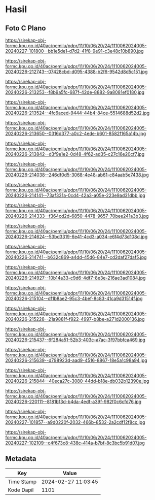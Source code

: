 # Hasil

## Foto C Plano

https://sirekap-obj-formc.kpu.go.id/40ac/pemilu/pdpr/11/10/06/20/24/1110062024005-20240227-101800--bb1e5de1-d7d2-41f8-9e91-c3e48c10b890.jpg

https://sirekap-obj-formc.kpu.go.id/40ac/pemilu/pdpr/11/10/06/20/24/1110062024005-20240226-212743--07428cbd-d095-4388-b2f6-9542d8d5c151.jpg

https://sirekap-obj-formc.kpu.go.id/40ac/pemilu/pdpr/11/10/06/20/24/1110062024005-20240226-213253--f8b9a5fc-687f-42de-8882-9a8081ef0180.jpg

https://sirekap-obj-formc.kpu.go.id/40ac/pemilu/pdpr/11/10/06/20/24/1110062024005-20240226-213524--4fc6aced-9444-44b4-84ce-5514688d52d2.jpg

https://sirekap-obj-formc.kpu.go.id/40ac/pemilu/pdpr/11/10/06/20/24/1110062024005-20240226-213650--0316d377-a0c2-4ede-b601-8582f165a14b.jpg

https://sirekap-obj-formc.kpu.go.id/40ac/pemilu/pdpr/11/10/06/20/24/1110062024005-20240226-213842--d3f9e1e2-0d48-4f62-ad35-c27c16e20cf7.jpg

https://sirekap-obj-formc.kpu.go.id/40ac/pemilu/pdpr/11/10/06/20/24/1110062024005-20240226-214038--246df0d5-3068-4e48-ab61-c84aab5e7438.jpg

https://sirekap-obj-formc.kpu.go.id/40ac/pemilu/pdpr/11/10/06/20/24/1110062024005-20240226-214141--73af331a-0cd4-42a3-a05e-223e9ad31dbb.jpg

https://sirekap-obj-formc.kpu.go.id/40ac/pemilu/pdpr/11/10/06/20/24/1110062024005-20240226-214333--f364cd2d-6850-4478-9657-70bee241a3b3.jpg

https://sirekap-obj-formc.kpu.go.id/40ac/pemilu/pdpr/11/10/06/20/24/1110062024005-20240226-214624--53bd3319-6e41-4cd3-a034-e6f4d73d108d.jpg

https://sirekap-obj-formc.kpu.go.id/40ac/pemilu/pdpr/11/10/06/20/24/1110062024005-20240226-214741--b632c869-a4dd-45d6-84e7-cd2daf27daf5.jpg

https://sirekap-obj-formc.kpu.go.id/40ac/pemilu/pdpr/11/10/06/20/24/1110062024005-20240226-214927--10b14a33-c9d6-4df7-8e3e-216ae3ad1084.jpg

https://sirekap-obj-formc.kpu.go.id/40ac/pemilu/pdpr/11/10/06/20/24/1110062024005-20240226-215104--df1b8ae2-95c3-4bef-8c83-41ca9d31514f.jpg

https://sirekap-obj-formc.kpu.go.id/40ac/pemilu/pdpr/11/10/06/20/24/1110062024005-20240226-215228--21a9881f-f922-4997-b8be-a271d2000136.jpg

https://sirekap-obj-formc.kpu.go.id/40ac/pemilu/pdpr/11/10/06/20/24/1110062024005-20240226-215437--6f284a51-52b3-403c-a7ac-3f97bbfca469.jpg

https://sirekap-obj-formc.kpu.go.id/40ac/pemilu/pdpr/11/10/06/20/24/1110062024005-20240226-215639--d798923d-aad9-4516-8867-18e5a1c98a94.jpg

https://sirekap-obj-formc.kpu.go.id/40ac/pemilu/pdpr/11/10/06/20/24/1110062024005-20240226-215844--40eca27c-3080-44dd-b18e-db032b12390e.jpg

https://sirekap-obj-formc.kpu.go.id/40ac/pemilu/pdpr/11/10/06/20/24/1110062024005-20240226-220111--8181b13d-b4da-4edf-a39f-982f0c6cfd76.jpg

https://sirekap-obj-formc.kpu.go.id/40ac/pemilu/pdpr/11/10/06/20/24/1110062024005-20240227-101857--a9d0220f-2032-466b-8532-2a2cdf12f8cc.jpg

https://sirekap-obj-formc.kpu.go.id/40ac/pemilu/pdpr/11/10/06/20/24/1110062024005-20240227-102109--c4f673c8-438c-414a-b7bf-8c3bc5b91d07.jpg


## Metadata

| Key        | Value               |
| ---------- | ------------------- |
| Time Stamp | 2024-02-27 11:03:45 |
| Kode Dapil | 1101                |



